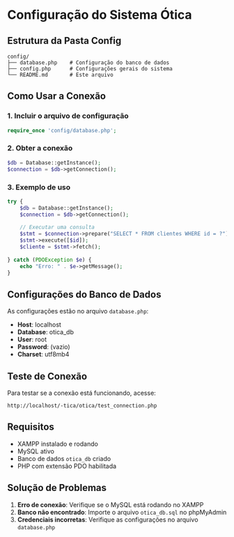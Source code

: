 # Configuração do Sistema Ótica

## Estrutura da Pasta Config

```
config/
├── database.php    # Configuração do banco de dados
├── config.php      # Configurações gerais do sistema
└── README.md       # Este arquivo
```

## Como Usar a Conexão

### 1. Incluir o arquivo de configuração
```php
require_once 'config/database.php';
```

### 2. Obter a conexão
```php
$db = Database::getInstance();
$connection = $db->getConnection();
```

### 3. Exemplo de uso
```php
try {
    $db = Database::getInstance();
    $connection = $db->getConnection();
    
    // Executar uma consulta
    $stmt = $connection->prepare("SELECT * FROM clientes WHERE id = ?");
    $stmt->execute([$id]);
    $cliente = $stmt->fetch();
    
} catch (PDOException $e) {
    echo "Erro: " . $e->getMessage();
}
```

## Configurações do Banco de Dados

As configurações estão no arquivo `database.php`:

- **Host**: localhost
- **Database**: otica_db
- **User**: root
- **Password**: (vazio)
- **Charset**: utf8mb4

## Teste de Conexão

Para testar se a conexão está funcionando, acesse:
```
http://localhost/-tica/otica/test_connection.php
```

## Requisitos

- XAMPP instalado e rodando
- MySQL ativo
- Banco de dados `otica_db` criado
- PHP com extensão PDO habilitada

## Solução de Problemas

1. **Erro de conexão**: Verifique se o MySQL está rodando no XAMPP
2. **Banco não encontrado**: Importe o arquivo `otica_db.sql` no phpMyAdmin
3. **Credenciais incorretas**: Verifique as configurações no arquivo `database.php` 